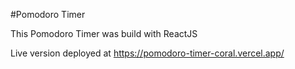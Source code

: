 #Pomodoro Timer

This Pomodoro Timer was build with ReactJS

Live version deployed at https://pomodoro-timer-coral.vercel.app/
